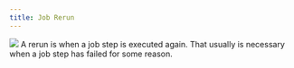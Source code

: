```yaml
---
title: Job Rerun
---
```


<img src="/static/images/icons/page.png" /> A rerun is when a job step is executed again. That 
usually is necessary when a job step has failed for some reason.
